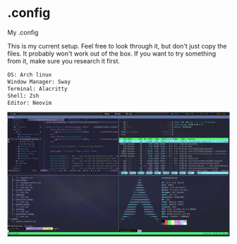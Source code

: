 # .config
My .config

This is my current setup. 
Feel free to look through it, but don't just copy the files.
It probably won't work out of the box.
If you want to try something from it, make sure you research it first.

    OS: Arch linux
    Window Manager: Sway
    Terminal: Alacritty
    Shell: Zsh
    Editor: Neovim

![screenshot](https://github.com/brandon82890/.config/blob/main/screenshots/example.png?raw=true)
